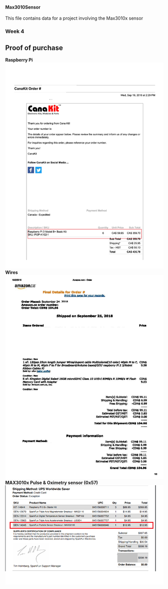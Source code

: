 #### Max3010Sensor
This file contains data for a project involving the Max3010x sensor

### Week 4
## Proof of purchase
**Raspberry Pi**
![Pi](https://github.com/gsmann997/Max3010Sensor/blob/master/Invoices/Pi_invoice.jpg)<br>
**Wires**
![alt text](https://github.com/gsmann997/Max3010Sensor/blob/master/Invoices/Wires_receipt.jpg)<br>
**MAX3010x Pulse & Oximetry sensor (0x57)**
![alt text](https://github.com/gsmann997/Max3010Sensor/blob/master/Invoices/heart_beat.png)



